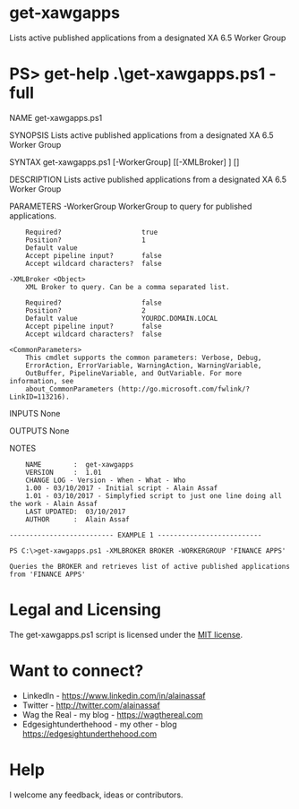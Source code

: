 # get-xawgapps
Lists active published applications from a designated XA 6.5 Worker Group

# PS> get-help .\get-xawgapps.ps1 -full

NAME
    get-xawgapps.ps1
    
SYNOPSIS
    Lists active published applications from a designated XA 6.5 Worker Group
    
SYNTAX
    get-xawgapps.ps1 [-WorkerGroup] <Object> [[-XMLBroker] <Object>] [<CommonParameters>]
    
    
DESCRIPTION
    Lists active published applications from a designated XA 6.5 Worker Group
    

PARAMETERS
    -WorkerGroup <Object>
        WorkerGroup to query for published applications.
        
        Required?                    true
        Position?                    1
        Default value                
        Accept pipeline input?       false
        Accept wildcard characters?  false
        
    -XMLBroker <Object>
        XML Broker to query. Can be a comma separated list.
        
        Required?                    false
        Position?                    2
        Default value                YOURDC.DOMAIN.LOCAL
        Accept pipeline input?       false
        Accept wildcard characters?  false
        
    <CommonParameters>
        This cmdlet supports the common parameters: Verbose, Debug,
        ErrorAction, ErrorVariable, WarningAction, WarningVariable,
        OutBuffer, PipelineVariable, and OutVariable. For more information, see 
        about_CommonParameters (http://go.microsoft.com/fwlink/?LinkID=113216). 
    
INPUTS
    None
    
OUTPUTS
    None
    
NOTES
    
        NAME        :  get-xawgapps
        VERSION     :  1.01
        CHANGE LOG - Version - When - What - Who
        1.00 - 03/10/2017 - Initial script - Alain Assaf
        1.01 - 03/10/2017 - Simplyfied script to just one line doing all the work - Alain Assaf
        LAST UPDATED:  03/10/2017
        AUTHOR      :  Alain Assaf
    
    -------------------------- EXAMPLE 1 --------------------------
    
    PS C:\>get-xawgapps.ps1 -XMLBROKER BROKER -WORKERGROUP 'FINANCE APPS'
    
    Queries the BROKER and retrieves list of active published applications from 'FINANCE APPS'    
	
# Legal and Licensing
The get-xawgapps.ps1 script is licensed under the [MIT license][].

[MIT license]: LICENSE

# Want to connect?
* LinkedIn - https://www.linkedin.com/in/alainassaf
* Twitter - http://twitter.com/alainassaf
* Wag the Real - my blog - https://wagthereal.com
* Edgesightunderthehood - my other - blog https://edgesightunderthehood.com

# Help
I welcome any feedback, ideas or contributors.
